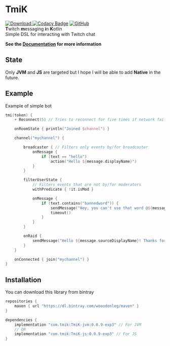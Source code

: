 # TmiK
[ ![Download](https://api.bintray.com/packages/wooodenleg/maven/TmiK-experimental/images/download.svg?version=0.0.9-exp1) ](https://bintray.com/wooodenleg/maven/TmiK-experimental/_latestVersion)
[![Codacy Badge](https://api.codacy.com/project/badge/Grade/03cd61c9bd1f40a2baf416ae1c84ade6)](https://www.codacy.com/app/wooodenleg/TmiK?utm_source=github.com&amp;utm_medium=referral&amp;utm_content=wooodenleg/TmiK&amp;utm_campaign=Badge_Grade)
[![GitHub](https://img.shields.io/github/license/wooodenleg/TmiK.svg?color=blue)](https://github.com/wooodenleg/TmiK/blob/master/LICENSE)  
**T**witch **m**essaging **i**n **K**otlin  
Simple DSL for interacting with Twitch chat

**See the [Documentation](https://github.com/wooodenleg/TmiK/wiki) for more information**

## State
Only **JVM** and **JS** are targeted but I hope I will be able to add **Native** in the future.  
 
## Example
Example of simple bot
```kotlin
tmi(token) {
    + Reconnect(5) // Tries to reconnect for five times if network fails (and re-joins all channels)

    onRoomState { println("Joined $channel") }

    channel("mychannel") {

        broadcaster { // Filters only events by/for broadcaster
            onMessage {
                if (text == "hello")
                    action("Hello ${message.displayName}")
            }
        }

        filterUserState {
            // Filters events that are not by/for moderators
            withPredicate { !it.isMod }

            onMessage {
                if (text.contains("bannedword")) {
                    sendMessage("Hey, you can't use that word @${message.displayName}!")
                    timeout()
                }
            }
        }

        onRaid {
            sendMessage("Hello ${message.sourceDisplayName}! Thanks for the raid!")
        }
    }

    onConnected { join("mychannel") }
}
``` 
 
## Installation
You can download this library from bintray
```groovy
repositories {
    maven { url "https://dl.bintray.com/wooodenleg/maven" }
}

dependencies {
    implementation "com.tmik:TmiK-jvm:0.0.9-exp3" // For JVM
    // OR
    implementation "com.tmik:TmiK-js:0.0.9-exp3" // For JS
}
```
